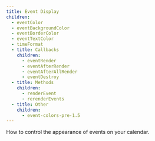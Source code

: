 ```yaml
---
title: Event Display
children:
  - eventColor
  - eventBackgroundColor
  - eventBorderColor
  - eventTextColor
  - timeFormat
  - title: Callbacks
    children:
      - eventRender
      - eventAfterRender
      - eventAfterAllRender
      - eventDestroy
  - title: Methods
    children:
      - renderEvent
      - rerenderEvents
  - title: Other
    children:
      - event-colors-pre-1.5
---
```


How to control the appearance of events on your calendar.

